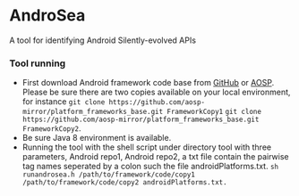 # AndroSea
A tool for identifying Android Silently-evolved APIs
### Tool running
* First download Android framework code base from [GitHub](https://github.com/aosp-mirror/platform_frameworks_base) or [AOSP](https://android.googlesource.com/platform/frameworks/base/). Please be sure there are two copies available on your local environment, for instance `git clone https://github.com/aosp-mirror/platform_frameworks_base.git FrameworkCopy1` `git clone https://github.com/aosp-mirror/platform_frameworks_base.git FrameworkCopy2`.
* Be sure Java 8 environment is available.
* Running the tool with the shell script under directory tool with three parameters, Android repo1, Android repo2, a txt file contain the pairwise tag names seperated by a colon such the file androidPlatforms.txt.
`sh runandrosea.h /path/to/framework/code/copy1 /path/to/framework/code/copy2 androidPlatforms.txt.`

